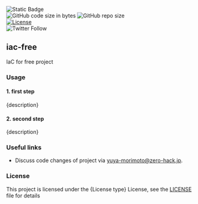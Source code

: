 ![Static Badge](https://img.shields.io/badge/Pulumi-8A3391)
<br/>
![GitHub code size in bytes](https://img.shields.io/github/languages/code-size/zero-hack-org/iac-free)
![GitHub repo size](https://img.shields.io/github/repo-size/zero-hack-org/iac-free)
<br/>
[![License](https://img.shields.io/badge/License-Apache%202.0-blue.svg)](https://opensource.org/licenses/Apache-2.0)
<br/>
![Twitter Follow](https://img.shields.io/twitter/follow/y_morimoto_dev?style=social)

## iac-free

IaC for free project

### Usage

#### 1. first step

{description}

#### 2. second step

{description}

### Useful links

- Discuss code changes of project via [yuya-morimoto@zero-hack.jp](yuya-morimoto@zero-hack.jp).

### License

This project is licensed under the {License type} License, see the [LICENSE](./LICENSE) file for details
